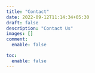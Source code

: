 ```yaml
---
title: "Contact"
date: 2022-09-12T11:14:34+05:30
draft: false
description: "Contact Us"
images: []
comment:
  enable: false

toc:
  enable: false
---
```


<div id="formkeep-embed" data-formkeep-url="https://formkeep.com/p/c647d70e7381d1da5c14429e887bf57f?embedded=1"></div>

<script type="text/javascript" src="https://pym.nprapps.org/pym.v1.min.js"></script>
<script type="text/javascript" src="https://formkeep-production-herokuapp-com.global.ssl.fastly.net/formkeep-embed.js"></script>

<!-- Get notified when the form is submitted, add your own code below: -->
<script>
const formkeepEmbed = document.querySelector('#formkeep-embed')

formkeepEmbed.addEventListener('formkeep-embed:submitting', _event => {
  console.log('Submitting form...')
})

formkeepEmbed.addEventListener('formkeep-embed:submitted', _event => {
  console.log('Submitted form...')
})
</script>
